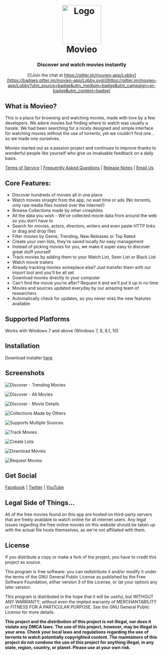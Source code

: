 <h1 align="center">
  <img src="https://dl.dropbox.com/s/54avkywzmv91elc/movieo-logo.png?dl=0" height="128" width="128" alt="Logo" />
  <br />
  Movieo
</h1>

<h3 align="center">Discover and watch movies instantly</h3>

<div align="center">

[![Join the chat at https://gitter.im/movieo-app/Lobby](https://badges.gitter.im/movieo-app/Lobby.svg)](https://gitter.im/movieo-app/Lobby?utm_source=badge&utm_medium=badge&utm_campaign=pr-badge&utm_content=badge)
</div>

## What is Movieo?

This is a place for browsing and watching movies, made with love by a few developers. We adore movies but finding where to watch was usually a hassle. We had been searching for a nicely designed and simple interface for watching movies without the use of torrents, yet we couldn’t find one… so we made one ourselves.

Movieo started out as a passion project and continues to improve thanks to wonderful people like yourself who give us invaluable feedback on a daily basis.

[Terms of Service](http://movieo.info/more/tos.html)  |  [Frequently Asked Questions](http://movieo.info/more/faq.html)  |  [Release Notes](http://movieo.info/more/release-notes.html)  |  [Email Us](mailto:hi@movieo.info)

## Core Features:
- Discover hundreds of movies all in one place
- Watch movies straight from the app, no wait time or ads (No torrents, only raw media files hosted over the Internet!)
- Browse Collections made by other cinephiles
- All the data you wish - We’ve collected movie data from around the web so you don’t have to
- Search for movies, actors, directors, writers and even paste HTTP links or drag and drop files
- Filter movies by Genre, Trending, New Releases or Top Rated
- Create your own lists, they're saved locally for easy management
- Instead of picking movies for you, we make it super easy to discover great stuff yourself
- Track movies by adding them to your Watch List, Seen List or Black List
- Watch movie trailers
- Already tracking movies someplace else? Just transfer them with our import tool and you'll be all set
- Download movies directly to your computer
- Can't find the movie you're after? Request it and we'll put it up in no time
- Movies and sources updated everyday by our amazing team of researchers
- Automatically check for updates, so you never miss the new features available

## Supported Platforms
Works with Windows 7 and above (Windows 7, 8, 8.1, 10)

## Installation
Download installer [here](http://movieo.info/movieo-setup.zip)

## Screenshots
![Discover - Trending Movies](https://dl.dropbox.com/s/qlh8dxtsxfqqsnx/Movieo%20-%20Trending.png?dl=0)

![Discover - All Movies](https://dl.dropbox.com/s/apdtl7wjosp4rs5/Movieo%20-%20All%20Movies.png?dl=0)

![Discover - Movie Details](https://dl.dropbox.com/s/xc2ypskjvdhi1ss/Movieo%20-%20Movie%20Details.png?dl=0)

![Collections Made by Others](https://dl.dropbox.com/s/fds9bdolw07pgxd/Movieo%20-%20Collections.png?dl=0)

![Supports Multiple Sources](https://dl.dropbox.com/s/cn55x5ye8yosgdl/Movieo%20-%20Available%20Streams.png?dl=0)

![Track Movies](https://dl.dropbox.com/s/bh938xhudvrls5w/Movieo%20-%20Library.png?dl=0)

![Create Lists](https://dl.dropbox.com/s/k25xeu27nhndmmn/Movieo%20-%20Create%20List.png?dl=0)

![Download Movies](https://dl.dropbox.com/s/quxf5phgjoko4b1/Movieo%20-%20Download%20Movies.png?dl=0)

![Request Movies](https://dl.dropbox.com/s/v4fcg12fiil0dah/Movieo%20-%20Request%20Movie.png?dl=0)

## Get Social
[Facebook](https://facebook.com/itsmovieo) | [Twitter](https://twitter.com/itsmovieo) | [YouTube](https://www.youtube.com/bettercodes)

## Legal Side of Things...
All of the free movies found on this app are hosted on third-party servers that are freely available to watch online for all internet users. Any legal issues regarding the free online movies on this website should be taken up with the actual file hosts themselves, as we're not affiliated with them.

## License
If you distribute a copy or make a fork of the project, you have to credit this project as source.

This program is free software: you can redistribute it and/or modify it under the terms of the GNU General Public License as published by the Free Software Foundation, either version 3 of the License, or (at your option) any later version.

This program is distributed in the hope that it will be useful, but WITHOUT ANY WARRANTY; without even the implied warranty of MERCHANTABILITY or FITNESS FOR A PARTICULAR PURPOSE. See the GNU General Public License for more details.

**This project and the distribution of this project is not illegal, nor does it violate any DMCA laws. The use of this project, however, may be illegal in your area. Check your local laws and regulations regarding the use of torrents to watch potentially copyrighted content. The maintainers of this project do not condone the use of this project for anything illegal, in any state, region, country, or planet. Please use at your own risk.**
